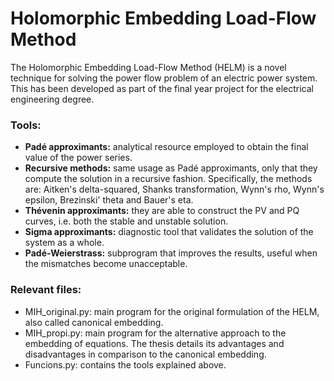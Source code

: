 # Holomorphic Embedding Load-Flow Method

The Holomorphic Embedding Load-Flow Method (HELM) is a novel technique for solving the power flow problem of an electric power system. This has been developed as part of the final year project for the electrical engineering degree. 

### Tools:

* **Padé approximants:** analytical resource employed to obtain the final value of the power series.
* **Recursive methods:** same usage as Padé approximants, only that they compute the solution in a recursive fashion. Specifically, the methods are: Aitken's delta-squared, Shanks transformation, Wynn's rho, Wynn's epsilon, Brezinski' theta and Bauer's eta.
* **Thévenin approximants:** they are able to construct the PV and PQ curves, i.e. both the stable and unstable solution.
* **Sigma approximants:** diagnostic tool that validates the solution of the system as a whole.
* **Padé-Weierstrass:** subprogram that improves the results, useful when the mismatches become unacceptable. 

### Relevant files:


* MIH_original.py: main program for the original formulation of the HELM, also called canonical embedding.
* MIH_propi.py: main program for the alternative approach to the embedding of equations. The thesis details its advantages and disadvantages in comparison to the canonical embedding.
* Funcions.py: contains the tools explained above.

